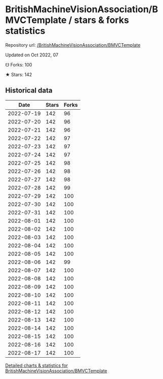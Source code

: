 # BritishMachineVisionAssociation/BMVCTemplate / stars & forks statistics

Repository url: [/BritishMachineVisionAssociation/BMVCTemplate](https://github.com/BritishMachineVisionAssociation/BMVCTemplate)

Updated on Oct 2022, 07

☋ Forks: 100

★ Stars: 142

## Historical data
| Date | Stars | Forks |
|------|-------|-------|
| 2022-07-19 | 142 | 96 | 
| 2022-07-20 | 142 | 96 | 
| 2022-07-21 | 142 | 96 | 
| 2022-07-22 | 142 | 97 | 
| 2022-07-23 | 142 | 97 | 
| 2022-07-24 | 142 | 97 | 
| 2022-07-25 | 142 | 98 | 
| 2022-07-26 | 142 | 98 | 
| 2022-07-27 | 142 | 98 | 
| 2022-07-28 | 142 | 99 | 
| 2022-07-29 | 142 | 100 | 
| 2022-07-30 | 142 | 100 | 
| 2022-07-31 | 142 | 100 | 
| 2022-08-01 | 142 | 100 | 
| 2022-08-02 | 142 | 100 | 
| 2022-08-03 | 142 | 100 | 
| 2022-08-04 | 142 | 100 | 
| 2022-08-05 | 142 | 100 | 
| 2022-08-06 | 142 | 99 | 
| 2022-08-07 | 142 | 100 | 
| 2022-08-08 | 142 | 100 | 
| 2022-08-09 | 142 | 100 | 
| 2022-08-10 | 142 | 100 | 
| 2022-08-11 | 142 | 100 | 
| 2022-08-12 | 142 | 100 | 
| 2022-08-13 | 142 | 100 | 
| 2022-08-14 | 142 | 100 | 
| 2022-08-15 | 142 | 100 | 
| 2022-08-16 | 142 | 100 | 
| 2022-08-17 | 142 | 100 | 


[Detailed charts & statistics for BritishMachineVisionAssociation/BMVCTemplate](https://reviewgithub.com/rep/BritishMachineVisionAssociation/BMVCTemplate)
